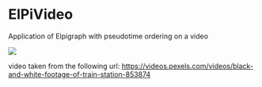 # ElPiVideo
Application of Elpigraph with pseudotime ordering on a video

![](computedgifs/elpi_trin.gif)

video taken from the following url:
https://videos.pexels.com/videos/black-and-white-footage-of-train-station-853874
